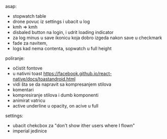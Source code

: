 asap:
- stopwatch table
- drone povuc iz settings i ubacit  u log
- kmh => kmh
- disbaled button na login, i udrit loading indicator
- za log minus u save ikonicu koja dobro izgeda nakon save u checkmark
- fade za navitem,
- logs kad nema contenta, sopwatch u full height

poliranje: 
- očistit fontove
- u nativni toast https://facebook.github.io/react-native/docs/toastandroid.html
- vidi šta se da napravit sa kompresanjem stilova
- komentari
- kompresiranje stilova i dumb komponenti
- animirat vatricu
- active underline u opacity, on acive u full

settings: 
- ubacit chekcbox za "don't show ither users where I flown"
- imperial jedinice
